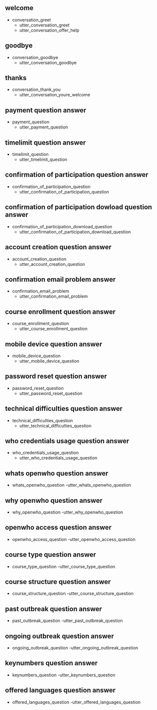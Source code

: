 ## welcome
* conversation_greet
  - utter_conversation_greet
  - utter_conversation_offer_help

## goodbye
* conversation_goodbye
  - utter_conversation_goodbye

## thanks
* conversation_thank_you
  - utter_conversation_youre_welcome

## payment question answer
* payment_question
    - utter_payment_question

## timelimit question answer
* timelimit_question
    - utter_timelimit_question

## confirmation of participation question answer
* confirmation_of_participation_question
    - utter_confirmation_of_participation_question

## confirmation of participation dowload question answer
* confirmation_of_participation_download_question
    - utter_confirmation_of_participation_download_question

## account creation question answer
* account_creation_question
    - utter_account_creation_question

## confirmation email problem answer
* confirmation_email_problem
    - utter_confirmation_email_problem

## course enrollment question answer
* course_enrollment_question
    - utter_course_enrollment_question

## mobile device question answer
* mobile_device_question
    - utter_mobile_device_question

## password reset question answer
* password_reset_question
    - utter_password_reset_question

## technical difficulties question answer
* technical_difficulties_question
    - utter_technical_difficulties_question

## who credentials usage question answer
* who_credentials_usage_question
    - utter_who_credentials_usage_question

## whats openwho question answer
* whats_openwho_question
    -utter_whats_openwho_question
    
## why openwho question answer
* why_openwho_question
    -utter_why_openwho_question
    
## openwho access question answer
* openwho_access_question
    -utter_openwho_access_question
    
## course type question answer
* course_type_question
    -utter_course_type_question
    
## course structure question answer
* course_structure_question
    -utter_course_structure_question
    
## past outbreak question answer
* past_outbreak_question
    -utter_past_outbreak_question
    
## ongoing outbreak question answer
* ongoing_outbreak_question
    -utter_ongoing_outbreak_question
    
## keynumbers question answer
* keynumbers_question
    -utter_keynumbers_question
    
## offered languages question answer
* offered_languages_question
    -utter_offered_languages_question
    